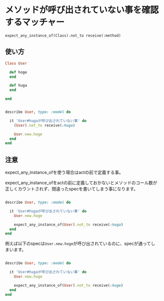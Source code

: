 # メソッドが呼び出されて**いない**事を確認するマッチャー

```
expect_any_instance_of(Class).not_to receive(:method)
```

## 使い方


```user.rb
Class User

  def hoge
  end

  def huga
  end

end
```

```user_spec.rb

describe User, type: :model do

  it 'User#hugaが呼び出されていない事' do
    (User).not_to receive(:huga)

    User.new.hoge
  end
end
```

## 注意

expect_any_instance_ofを使う場合はactの前で定義する事。

expect_any_instance_ofをactの前に定義しておかないとメソッドのコール数が
正しくカウントされず、間違ったspecを書いてしまう事になります。

```user_spec.rb

describe User, type: :model do

  it 'User#hugaが呼び出されていない事' do
    User.new.hoge

    expect_any_instance_of(User).not_to receive(:huga)
  end
end
```

例えば以下のspecは`User.new.hoge`が呼び出されているのに、specが通ってしまいます。

```user_spec.rb

describe User, type: :model do

  it 'User#hugaが呼び出されていない事' do
    User.new.hoge

    expect_any_instance_of(User).not_to receive(:huge)
  end
end
```